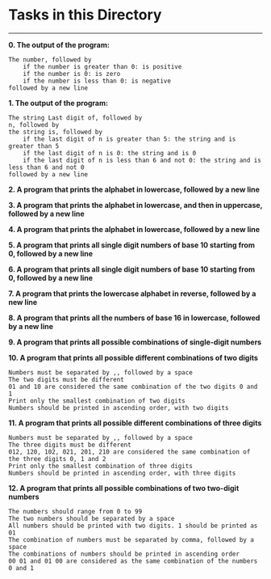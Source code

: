 # **Tasks in this Directory**
-----------------
**0. The output of the program:**

    The number, followed by
        if the number is greater than 0: is positive
        if the number is 0: is zero
        if the number is less than 0: is negative
    followed by a new line
    
**1. The output of the program:**

    The string Last digit of, followed by
    n, followed by
    the string is, followed by
        if the last digit of n is greater than 5: the string and is greater than 5
        if the last digit of n is 0: the string and is 0
        if the last digit of n is less than 6 and not 0: the string and is less than 6 and not 0
    followed by a new line

**2. A program that prints the alphabet in lowercase, followed by a new line**

**3. A program that prints the alphabet in lowercase, and then in uppercase, followed by a new line**

**4. A program that prints the alphabet in lowercase, followed by a new line**

**5. A program that prints all single digit numbers of base 10 starting from 0, followed by a new line**

**6. A program that prints all single digit numbers of base 10 starting from 0, followed by a new line**

**7. A program that prints the lowercase alphabet in reverse, followed by a new line**

**8. A program that prints all the numbers of base 16 in lowercase, followed by a new line**

**9. A program that prints all possible combinations of single-digit numbers**

**10. A program that prints all possible different combinations of two digits**

    Numbers must be separated by ,, followed by a space
    The two digits must be different
    01 and 10 are considered the same combination of the two digits 0 and 1
    Print only the smallest combination of two digits
    Numbers should be printed in ascending order, with two digits
    
**11. A program that prints all possible different combinations of three digits**

    Numbers must be separated by ,, followed by a space
    The three digits must be different
    012, 120, 102, 021, 201, 210 are considered the same combination of the three digits 0, 1 and 2
    Print only the smallest combination of three digits
    Numbers should be printed in ascending order, with three digits

**12. A program that prints all possible combinations of two two-digit numbers**

    The numbers should range from 0 to 99
    The two numbers should be separated by a space
    All numbers should be printed with two digits. 1 should be printed as 01
    The combination of numbers must be separated by comma, followed by a space
    The combinations of numbers should be printed in ascending order
    00 01 and 01 00 are considered as the same combination of the numbers 0 and 1
 


